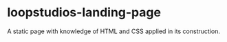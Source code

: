 # loopstudios-landing-page
A static page with knowledge of HTML and CSS applied in its construction. 
